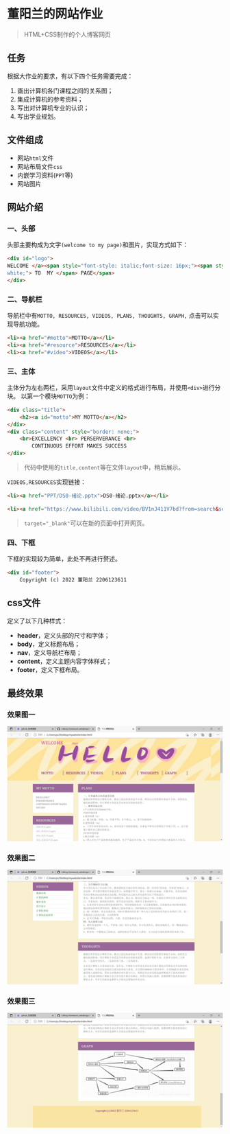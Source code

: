 # 董阳兰的网站作业
>HTML+CSS制作的个人博客网页
## 任务
根据大作业的要求，有以下四个任务需要完成：
1. 画出计算机各门课程之间的关系图；
2. 集成计算机的参考资料；
3. 写出对计算机专业的认识；
4. 写出学业规划。

## 文件组成
* 网站`html`文件
* 网站布局文件`css`
* 内嵌学习资料(`PPT`等)
* 网站图片

## 网站介绍
### 一、头部
头部主要构成为文字`(welcome to my page)`和图片，实现方式如下：
```html
<div id="logo">
WELCOME </a><span style="font-style: italic;font-size: 16px;"><span style="color: 
white;"> TO  MY </span> PAGE</span>
</div> 
```
### 二、导航栏
导航栏中有`MOTTO, RESOURCES, VIDEOS, PLANS, THOUGHTS, GRAPH,` 点击可以实现导航功能。
```html
<li><a href="#motto">MOTTO</a></li>
<li><a href="#resource">RESOURCES</a></li>
<li><a href="#video">VIDEOS</a></li>
```
### 三、主体
主体分为左右两栏，采用`layout`文件中定义的格式进行布局，并使用`<div>`进行分块。
以第一个模块`MOTTO`为例：
```html
<div class="title">
	<h2><a id="motto">MY MOTTO</a></h2>
</div>
<div class="content" style="border: none;">
	<br>EXCELLENCY <br> PERSERVERANCE <br>
		CONTINUOUS EFFORT MAKES SUCCESS
</div>
```
>代码中使用的`title,content`等在文件`layout`中，稍后展示。

`VIDEOS,RESOURCES`实现链接：
```html
<li><a href="PPT/DS0-绪论.pptx">DS0-绪论.pptx</a></li>
```
```html
<li><a href="https://www.bilibili.com/video/BV1nJ411V7bd?from=search&seid=12320210742090248606&spm_id_from=333.337.0.0" target="_blank">数据结构</a></li>
```
>`target="_blank"`可以在新的页面中打开网页。

### 四、下框
下框的实现较为简单，此处不再进行赘述。
```html
<div id="footer">
    Copyright (c) 2022 董阳兰 2206123611
```

## css文件
定义了以下几种样式：
* **header**，定义头部的尺寸和字体；
* **body**，定义标题布局；
* **nav**，定义导航栏布局；
* **content**，定义主题内容字体样式；
* **footer**，定义下框布局。
## 最终效果
### 效果图一

![效果图一](https://github.com/jackandsorrel/Homework_webdesign/blob/main/img1.png)

### 效果图二

![效果图二](https://github.com/jackandsorrel/Homework_webdesign/blob/main/img2.png)

### 效果图三

![效果图三](https://github.com/jackandsorrel/Homework_webdesign/blob/main/img3.png)
